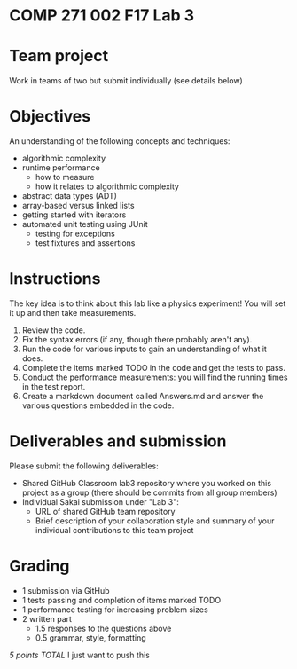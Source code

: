 # COMP 271 002 F17 Lab 3

# Team project

Work in teams of two but submit individually (see details below)

# Objectives

An understanding of the following concepts and techniques:

- algorithmic complexity
- runtime performance
  - how to measure
  - how it relates to algorithmic complexity
- abstract data types (ADT)
- array-based versus linked lists
- getting started with iterators
- automated unit testing using JUnit
  - testing for exceptions
  - test fixtures and assertions
  
# Instructions

The key idea is to think about this lab like a physics experiment! 
You will set it up and then take measurements.

1. Review the code.
1. Fix the syntax errors (if any, though there probably aren't any).
2. Run the code for various inputs to gain an understanding of what it does.
3. Complete the items marked TODO in the code and get the tests to pass.
2. Conduct the performance measurements: you will find the running times in the test report.
4. Create a markdown document called Answers.md and answer the various questions embedded in the code.

# Deliverables and submission

Please submit the following deliverables:

- Shared GitHub Classroom lab3 repository where you worked on this project as a group 
  (there should be commits from all group members)
- Individual Sakai submission under "Lab 3":
  - URL of shared GitHub team repository
  - Brief description of your collaboration style and summary of your 
    individual contributions to this team project

# Grading

- 1 submission via GitHub
- 1 tests passing and completion of items marked TODO
- 1 performance testing for increasing problem sizes
- 2 written part
  - 1.5 responses to the questions above
  - 0.5 grammar, style, formatting

*5 points TOTAL* I just want to push this
